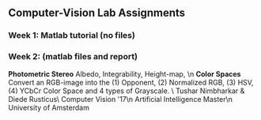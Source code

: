## Computer-Vision Lab Assignments

### Week 1: Matlab tutorial (no files)

### Week 2:  (matlab files and report)
**Photometric Stereo**
Albedo, Integrability, Height-map, 
\n
**Color Spaces**
Convert an RGB-image into the (1) Opponent, (2) Normalized RGB, (3) HSV, (4) YCbCr Color Space and 4 types of Grayscale.
\\
Tushar Nimbharkar & Diede Rusticus\\
Computer Vision '17\n
Artificial Intelligence Master\n
University of Amsterdam

